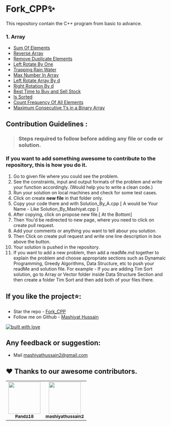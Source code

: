 # Fork_CPP✨

This repository contain the C++ program from basic to advance.

### 1. Array
* [Sum Of Elements](https://github.com/mashiyathussain2/Fork_CPP/blob/main/Array/Sum_of_elements.cpp)
* [Reverse Array](https://github.com/mashiyathussain2/Fork_CPP/blob/main/Array/Reverse%20Array.cpp)
* [Remove Duplicate Elements](https://github.com/mashiyathussain2/Fork_CPP/blob/main/Array/Remove%20Duplicate%20Elements.cpp)
* [Left Rotate By One](https://github.com/mashiyathussain2/Fork_CPP/blob/main/Array/Left%20Rotate%20By%20One.cpp)
* [Trapping Rain Water](https://github.com/mashiyathussain2/Fork_CPP/tree/main/Array/Trapping%20Rain%20Water)
* [Max Number In Array](https://github.com/mashiyathussain2/Fork_CPP/tree/main/Array/Max%20Number%20In%20Array)
* [Left Rotate Array By d](https://github.com/mashiyathussain2/Fork_CPP/blob/main/Array/Left%20Rotate%20Array%20By%20d.cpp)
* [Right Rotation By d](https://github.com/mashiyathussain2/Fork_CPP/blob/main/Array/Right%20Rotation%20By%20d.cpp)
* [Best Time to Buy and Sell Stock](https://github.com/mashiyathussain2/Fork_CPP/tree/main/Array/Best%20Time%20to%20Buy%20and%20Sell%20Stock)
* [Is Sorted](https://github.com/mashiyathussain2/Fork_CPP/blob/main/Array/Is%20Sorted.cpp)
* [Count Frequency Of All Elements](https://github.com/mashiyathussain2/Fork_CPP/blob/main/Array/Count%20Frequency%20Of%20All%20Elements.cpp)
* [Maximum Consecutive 1's in a Binary Array](https://github.com/mashiyathussain2/Fork_CPP/blob/main/Array/Maximum%20Consecutive%201's%20in%20a%20Binary%20Array.cpp)





## Contribution Guidelines :

>### Steps required to follow before adding any file or code or solution.

### If you want to add something awesome to contribute to the repository, this is how you do it.

1. Go to given file where you could see the problem.
2. See the constraints, input and output formats of the problem and write your function accordingly. (Would help you to write a clean code.)
3. Run your solution on local machines and check for some test cases.
4. Click on create **new file** in that folder only.
5. Copy your code there and with Solution_By_A.cpp [ A would be Your Name - Like Solution_By_Mashiyat.cpp ]
6. After copying, click on propose new file.[ At the Bottom]
7. Then You'd be redirected to new page, where you need to click on create pull request.
8. Add your comments or anything you want to tell abour you solution.
9. Then Click on create pull request and write one line description in box above the button.
10. Your solution is pushed in the repository.
11. If you want to add a new problem, then add a readMe.md together to explain the problem and choose appropriate sections such as Dynamaic Programming, Greedy Algorithms, Data Structure, etc to push your readMe and solution file. For example - If you are adding Tim Sort solution, go to Array or Vector folder inside Data Structure Section and then create a folder Tim Sort and then add both of your files there.

## If you like the project⭐:
- Star the repo - [Fork_CPP](https://github.com/mashiyathussain2/Fork_CPP)
- Follow me on Github - [Mashiyat Hussain](https://github.com/mashiyathussain2)

[![built with love](https://forthebadge.com/images/badges/built-with-love.svg)](https://github.com/mashiyathussain2)

## Any feedback or suggestion:
- Mail [mashiyathussain2@gmail.com](mailto:mashiyathussain2@gmail.com?subject=[GitHub]%20Source%20Han%20Sans)

## ❤️ Thanks to our awesome contributors.

<table>
<tr>
<td align="center"><a href="https://github.com/Pandz18"><img src="https://avatars.githubusercontent.com/u/87066683?v=4" width="100px;" alt=""/><br /><sub><b>Pandz18</b></sub></a><br /> </td>
<td align="center"><a href="https://github.com/mashiyathussain2"><img src="https://avatars.githubusercontent.com/u/39239687?v=4" width="100px;" alt=""/><br /><sub><b>mashiyathussain2</b></sub></a><br /> </td>
  </tr>
  </table>

